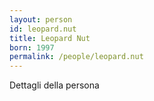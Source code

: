 ```yaml
---
layout: person
id: leopard.nut
title: Leopard Nut
born: 1997
permalink: /people/leopard.nut
---
```


Dettagli della persona 